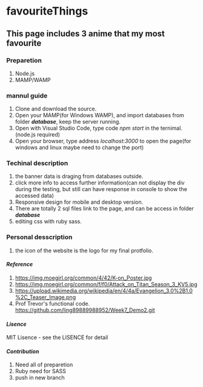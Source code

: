 # favouriteThings

## This page includes 3 anime that my most favourite

### Preparetion
1. Node.js
2. MAMP/WAMP

### mannul guide
1. Clone and download the source.
2. Open your MAMP(for Windows WAMP), and import databases from folder ***database***, keep the server running.
3. Open with Visual Studio Code, type code *npm start* in the ternimal.(node.js required)
4. Open your browser, type address *localhost:3000* to open the page(for windows and linux maybe need to change the port)

### Techinal description 
1. the banner data is draging from databases outside.
2. click more info to access further information(can not  display the div during the testing, but still can have response in console to show the accessed data)
3. Responsive design for mobile and desktop version.
4. There are totally 2 sql files link to the page, and can be access in folder ***database***
5. editing css with ruby sass. 

### Personal desscription
1. the icon of the website is the logo for my final protfolio.


#### *Reference*
1. https://img.moegirl.org/common/4/42/K-on_Poster.jpg
2. https://img.moegirl.org/common/f/f0/Attack_on_Titan_Season_3_KV5.jpg
3. https://upload.wikimedia.org/wikipedia/en/4/4a/Evangelion_3.0%2B1.0%2C_Teaser_Image.png
4. Prof Trevor's functional code. https://github.com/ling89889988952/Week7_Demo2.git

#### *Lisence*
MIT Lisence - see the LISENCE for detail

#### *Contribution*
1. Need all of preparetion
2. Ruby need for SASS
3. push in new branch
 

